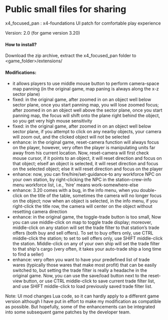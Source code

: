 # Public small files for sharing
x4_focused_pan : x4-foundations UI patch for comfortable play experience

Version: 2.0 (for game version 3.20)
#### How to install?
Download the zip archive, extract the x4_focused_pan folder to <game_folder>/extensions/


#### Modifications:
- it allows players to use middle mouse button to perform camera-space map panning (in the original game, map paning is always along the x-z sector plane)
- fixed: in the original game, after zoomed in on an object well below sector plane, once you start panning map, you will lose zoomed focus; after zoomed in on an object well above the sector plane, once you start panning map, the focus will shift onto the plane right behind the object, so you get very high mouse sensitivity
- fixed: in the original game, after zoomed in on an object well below sector plane, if you attempt to click on any nearby objects, your camera will zoom out, and the clicked object will not be selected 
- enhance: in the original game, reset-camera function will always focus on the player, however, very often the player is manipulating units far away from his current location. Now, reset-camera will first check mouse cursor, if it points to an object, it will reset direction and focus on that object; elseif an object is selected, it will reset direction and focus on the selected object; else it will reset direction and focus on the player
- enhance: now, you can fire/hire/set-guidance-to any workforce NPC on your own station, by right-clicking the NPC in the station-crew-info menu workforce list, i.e., 'hire' means work-somewhere-else
- enhance: 3.20 comes with a bug, in the info menu, when you double-click on the title of the table, sometimes the camera will no longer focus on the object; now when an object is selected, in the info menu, if you right-click the title row, the camera will center on the object without resetting camera direction
- enhance: in the original game, the toggle-trade button is too small,  Now you can use middle-click on map to toggle trade display; moreover, middle-click on any station will set the trade filter to that station’s trade offers (both buy and sell offers). To set to buy offers only, use CTRL middle-click the station; to set to sell offers only, use SHIFT middle-click the station. Middle-click on any of your own ship will set the trade filter to that ship's cargo (very often, it takes your auto-trade ship a long time to find a seller)
- enhance: very often you want to have your predefined list of trade wares (typically those wares that make most profit) that can be easily switched to, but setting the trade filter is really a headache in the original game. Now, you can use the save/load button next to the reset-view button, or use CTRL middle-click to save current trade filter list, and use SHIFT middle-click to load previously saved trade filter list.

Note: UI mod changes Lua code, so it can hardly apply to a different game version although I have put in effort to make my modification as compatible as possible. But hopefully, some of the enhancements can be integrated into some subsequent game patches by the developer team.
